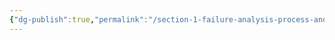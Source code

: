 ```yaml
---
{"dg-publish":true,"permalink":"/section-1-failure-analysis-process-and-management/4-nondestructive-techniques-for-advanced-board-level-failure-analysis/"}
---
```


